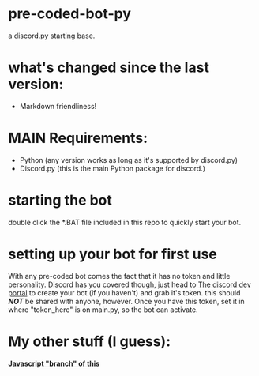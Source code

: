 # pre-coded-bot-py
a discord.py starting base.

# what's changed since the last version:
- Markdown friendliness!

# MAIN Requirements:
- Python (any version works as long as it's supported by discord.py)
- Discord.py (this is the main Python package for discord.)

# starting the bot
double click the *.BAT file included in this repo to quickly start your bot.

# setting up your bot for first use
With any pre-coded bot comes the fact that it has no token and little personality. Discord has you covered though, just head to [The discord dev portal](https://discord.com/developers/applications) to create your bot (if you haven't) and grab it's token. this should ***NOT*** be shared with anyone, however. Once you have this token, set it in where "token_here" is on main.py, so the bot can activate.

# My other stuff (I guess):
**[Javascript "branch" of this](https://github.com/wildcatnt/pre-coded-bot-js/)**